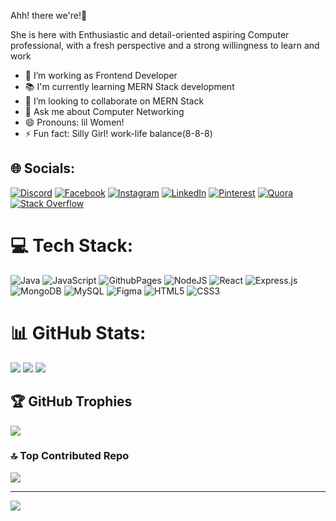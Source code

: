 Ahh! there we're!👋

 

She is here with Enthusiastic and detail-oriented aspiring Computer professional, with a fresh perspective and a strong willingness to learn and work


- 🔭 I’m working as Frontend Developer
- 📚 I'm currently learning MERN Stack development
- 👯 I’m looking to collaborate on MERN Stack
- 💬 Ask me about Computer Networking
- 😄 Pronouns: lil Women!
- ⚡ Fun fact: Silly Girl! work-life balance(8-8-8)

## 🌐 Socials:
[![Discord](https://img.shields.io/badge/Discord-%237289DA.svg?logo=discord&logoColor=white)](https://discord.gg/shraddhayadav3030) [![Facebook](https://img.shields.io/badge/Facebook-%231877F2.svg?logo=Facebook&logoColor=white)](https://facebook.com/https://www.facebook.com/profile.php?id=100081930796663) [![Instagram](https://img.shields.io/badge/Instagram-%23E4405F.svg?logo=Instagram&logoColor=white)](https://instagram.com/https://www.instagram.com/littlewomen_srd/?hl=en) [![LinkedIn](https://img.shields.io/badge/LinkedIn-%230077B5.svg?logo=linkedin&logoColor=white)](https://linkedin.com/in/linkedin.com/in/shraddha-yadav-772b77209) [![Pinterest](https://img.shields.io/badge/Pinterest-%23E60023.svg?logo=Pinterest&logoColor=white)](https://pinterest.com/https://in.pinterest.com/ydvshraddha0877/) [![Quora](https://img.shields.io/badge/Quora-%23B92B27.svg?logo=Quora&logoColor=white)](https://quora.com/profile/https://www.quora.com/profile/Shraddha-Yadav-334) [![Stack Overflow](https://img.shields.io/badge/-Stackoverflow-FE7A16?logo=stack-overflow&logoColor=white)](https://stackoverflow.com/users/22664854) 

# 💻 Tech Stack:
![Java](https://img.shields.io/badge/java-%23ED8B00.svg?style=for-the-badge&logo=openjdk&logoColor=white) ![JavaScript](https://img.shields.io/badge/javascript-%23323330.svg?style=for-the-badge&logo=javascript&logoColor=%23F7DF1E) ![GithubPages](https://img.shields.io/badge/github%20pages-121013?style=for-the-badge&logo=github&logoColor=white) ![NodeJS](https://img.shields.io/badge/node.js-6DA55F?style=for-the-badge&logo=node.js&logoColor=white) ![React](https://img.shields.io/badge/react-%2320232a.svg?style=for-the-badge&logo=react&logoColor=%2361DAFB) ![Express.js](https://img.shields.io/badge/express.js-%23404d59.svg?style=for-the-badge&logo=express&logoColor=%2361DAFB) ![MongoDB](https://img.shields.io/badge/MongoDB-%234ea94b.svg?style=for-the-badge&logo=mongodb&logoColor=white) ![MySQL](https://img.shields.io/badge/mysql-%2300000f.svg?style=for-the-badge&logo=mysql&logoColor=white) ![Figma](https://img.shields.io/badge/figma-%23F24E1E.svg?style=for-the-badge&logo=figma&logoColor=white) ![HTML5](https://img.shields.io/badge/html5-%23E34F26.svg?style=for-the-badge&logo=html5&logoColor=white) ![CSS3](https://img.shields.io/badge/css3-%231572B6.svg?style=for-the-badge&logo=css3&logoColor=white)
# 📊 GitHub Stats:
![](https://github-readme-stats.vercel.app/api?username=YDVSHRADDHA&theme=highcontrast&hide_border=false&include_all_commits=true&count_private=false)
![](https://github-readme-streak-stats.herokuapp.com/?user=YDVSHRADDHA&theme=highcontrast&hide_border=false)
![](https://github-readme-stats.vercel.app/api/top-langs/?username=YDVSHRADDHA&theme=highcontrast&hide_border=false&include_all_commits=true&count_private=false&layout=compact)

## 🏆 GitHub Trophies
![](https://github-profile-trophy.vercel.app/?username=YDVSHRADDHA&theme=dark_dimmed&no-frame=false&no-bg=false&margin-w=4)
 

### 🔝 Top Contributed Repo
![](https://github-contributor-stats.vercel.app/api?username=YDVSHRADDHA&limit=5&theme=dark&combine_all_yearly_contributions=true)
 

---
[![](https://visitcount.itsvg.in/api?id=YDVSHRADDHA&icon=3&color=3)](https://visitcount.itsvg.in)

 
